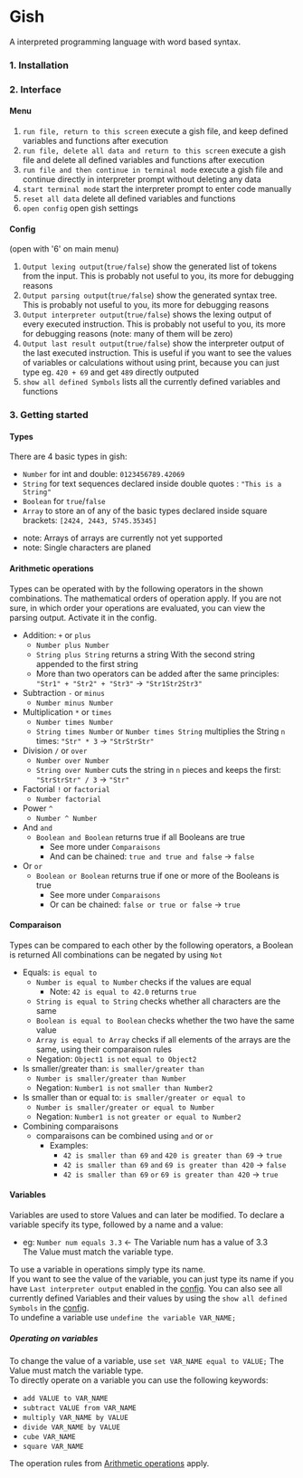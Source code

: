 # Gish
A interpreted programming language with word based syntax.

### 1. Installation


### 2. Interface
#### Menu </br>
  1. `run file, return to this screen` execute a gish file, and keep defined variables and functions after execution
  2. `run file, delete all data and return to this screen` execute a gish file and delete all defined variables and functions after execution
  3. `run file and then continue in terminal mode` execute a gish file and continue directly in interpreter prompt without deleting any data
  4. `start terminal mode` start the interpreter prompt to enter code manually
  5. `reset all data` delete all defined variables and functions
  6. `open config` open gish settings
#### Config
  (open with '6' on main menu)</br>
  1. `Output lexing output`(`true/false`) show the generated list of tokens from the input. This is probably not useful to you, its more for debugging reasons
  2. `Output parsing output`(`true/false`) show the generated syntax tree. This is probably not useful to you, its more for debugging reasons
  3. `Output interpreter output`(`true/false`) shows the lexing output of every executed instruction. This is probably not useful to you, its more for debugging reasons (note: many of them will be zero)
  4. `Output last result output`(`true/false`) show the interpreter output of the last executed instruction. This is useful if you want to see the values of variables or calculations without using print, because you can just type eg. `420 + 69` and get `489` directly outputed
  5. `show all defined Symbols` lists all the currently defined variables and functions

### 3. Getting started

#### Types
There are 4 basic types in gish:
 - `Number` for int and double: `0123456789.42069`
 - `String` for text sequences declared inside double quotes : `"This is a String"`
 - `Boolean` for `true`/`false`
 - `Array` to store an of any of the basic types declared inside square brackets: `[2424, 2443, 5745.35345]`
  * note: Arrays of arrays are currently not yet supported
  * note: Single characters are planed

#### Arithmetic operations
Types can be operated with by the following operators in the shown combinations. The mathematical orders of operation apply. If you are not sure, in which order your operations are evaluated, you can view the parsing output. Activate it in the config.
  - Addition: `+` or `plus`
    * `Number plus Number`
    * `String plus String` returns a string With the second string appended to the first string
    * More than two operators can be added after the same principles: `"Str1" + "Str2" + "Str3"` -> `"Str1Str2Str3"`
  - Subtraction `-` or `minus`
    * `Number minus Number`
  - Multiplication `*` or `times`
    * `Number times Number`
    * `String times Number` or `Number times String` multiplies the String `n` times: `"Str" * 3` -> `"StrStrStr"`
  - Division `/` or `over`
    * `Number over Number`
    * `String over Number` cuts the string in `n` pieces and keeps the first: `"StrStrStr" / 3` -> `"Str"`
  - Factorial `!` or `factorial`
    * `Number factorial`
  - Power `^`
    * `Number ^ Number`
  - And `and`
    * `Boolean and Boolean` returns true if all Booleans are true
      - See more under ``Comparaisons``
      - And can be chained: `true and true and false` -> `false`
  - Or `or`
    * `Boolean or Boolean` returns true if one or more of the Booleans is true
      - See more under ``Comparaisons``
      - Or can be chained: `false or true or false` -> `true`

#### Comparaison
Types can be compared to each other by the following operators, a Boolean is returned
All combinations can be negated by using `Not`
  - Equals: `is equal to`
    * `Number is equal to Number` checks if the values are equal
      - Note: `42 is equal to 42.0` returns `true`
    * `String is equal to String` checks whether all characters are the same
    * `Boolean is equal to Boolean` checks whether the two have the same value
    * `Array is equal to Array` checks if all elements of the arrays are the same, using their comparaison rules
    * Negation: `Object1 is` `not` `equal to Object2`
  - Is smaller/greater than: `is smaller/greater than`
    * `Number is smaller/greater than Number`
    * Negation: `Number1 is` `not` `smaller than Number2`
  - Is smaller than or equal to: `is smaller/greater or equal to`
    * `Number is smaller/greater or equal to Number`
    * Negation: `Number1 is` `not` `greater or equal to Number2`
  - Combining comparaisons
    * comparaisons can be combined using `and` or `or`
      - Examples:
        * `42 is smaller than 69` `and` `420 is greater than 69` -> `true`
        * `42 is smaller than 69` `and` `69 is greater than 420` -> `false`
        * `42 is smaller than 69` `or` `69 is greater than 420` -> `true`

#### Variables
Variables are used to store Values and can later be modified. To declare a variable specify its type, followed by a name and a value:
  - eg:  `Number num equals 3.3` <- The Variable num has a value of 3.3 </br>
  The Value must match the variable type.

To use a variable in operations simply type its name. </br>
If you want to see the value of the variable, you can just type its name if you have `Last interpreter output` enabled in the [config](#Config). You can also see all currently defined Variables and their values by using the `show all defined Symbols` in the [config](#Config). </br>
To undefine a variable use `undefine the variable VAR_NAME;`

##### Operating on variables
To change the value of a variable, use `set VAR_NAME equal to VALUE;` The Value must match the variable type. </br>
To directly operate on a variable you can use the following keywords:
 - `add VALUE to VAR_NAME`
 - `subtract VALUE from VAR_NAME`
 - `multiply VAR_NAME by VALUE`
 - `divide VAR_NAME by VALUE`
 - `cube VAR_NAME`
 - `square VAR_NAME`

The operation rules from [Arithmetic operations](#Arithmetic-operations) apply.
